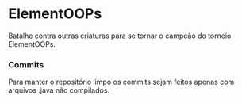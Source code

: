 # ElementOOPs

Batalhe contra outras criaturas para se tornar o campeão do torneio ElementOOPs.


### Commits

Para manter o repositório limpo os commits sejam feitos apenas com arquivos .java não compilados.

